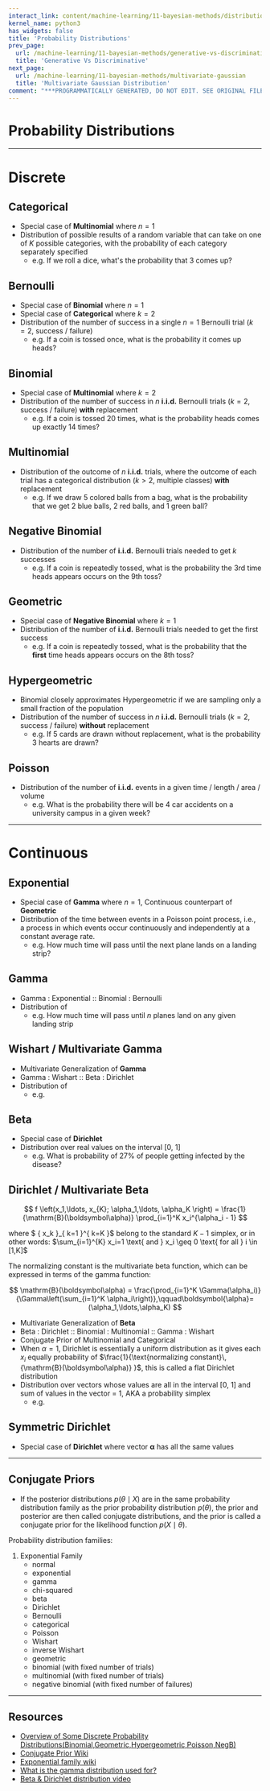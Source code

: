 ```yaml
---
interact_link: content/machine-learning/11-bayesian-methods/distributions.ipynb
kernel_name: python3
has_widgets: false
title: 'Probability Distributions'
prev_page:
  url: /machine-learning/11-bayesian-methods/generative-vs-discriminative
  title: 'Generative Vs Discriminative'
next_page:
  url: /machine-learning/11-bayesian-methods/multivariate-gaussian
  title: 'Multivariate Gaussian Distribution'
comment: "***PROGRAMMATICALLY GENERATED, DO NOT EDIT. SEE ORIGINAL FILES IN /content***"
---
```



# Probability Distributions



---
# Discrete



## Categorical

- Special case of **Multinomial** where $n=1$
- Distribution of possible results of a random variable that can take on one of $K$ possible categories, with the probability of each category separately specified
    - e.g. If we roll a dice, what's the probability that 3 comes up?



## Bernoulli

- Special case of **Binomial** where $n=1$
- Special case of **Categorical** where $k=2$
- Distribution of the number of success in a single $n=1$ Bernoulli trial ($k=2$, success / failure)
    - e.g. If a coin is tossed once, what is the probability it comes up heads?



## Binomial

- Special case of **Multinomial** where $k=2$
- Distribution of the number of success in $n$ **i.i.d.** Bernoulli trials ($k=2$, success / failure) **with** replacement
    - e.g. If a coin is tossed 20 times, what is the probability heads comes up exactly 14 times?



## Multinomial

- Distribution of the outcome of $n$ **i.i.d.** trials, where the outcome of each trial has a categorical distribution ($k>2$, multiple classes) **with** replacement
    - e.g. If we draw 5 colored balls from a bag, what is the probability that we get 2 blue balls, 2 red balls, and 1 green ball?



## Negative Binomial

- Distribution of the number of **i.i.d.** Bernoulli trials needed to get $k$ successes
    - e.g. If a coin is repeatedly tossed, what is the probability the 3rd time heads appears occurs on the 9th toss?



## Geometric

- Special case of **Negative Binomial** where $k=1$
- Distribution of the number of **i.i.d.** Bernoulli trials needed to get the first success
    - e.g. If a coin is repeatedly tossed, what is the probability that the **first** time heads appears occurs on the 8th toss?



## Hypergeometric

- Binomial closely approximates Hypergeometric if we are sampling only a small fraction of the population
- Distribution of the number of success in $n$ **i.i.d.** Bernoulli trials ($k=2$, success / failure) **without** replacement
    - e.g. If 5 cards are drawn without replacement, what is the probability 3 hearts are drawn?



## Poisson

- Distribution of the number of **i.i.d.** events in a given time / length / area / volume
    - e.g. What is the probability there will be 4 car accidents on a university campus in a given week?



---
# Continuous



## Exponential

- Special case of **Gamma** where $n=1$, Continuous counterpart of **Geometric**
- Distribution of the time between events in a Poisson point process, i.e., a process in which events occur continuously and independently at a constant average rate.
    - e.g. How much time will pass until the next plane lands on a landing strip?



## Gamma

- Gamma : Exponential :: Binomial : Bernoulli
- Distribution of 
    - e.g. How much time will pass until $n$ planes land on any given landing strip



## Wishart / Multivariate Gamma

- Multivariate Generalization of **Gamma**
- Gamma : Wishart :: Beta : Dirichlet
- Distribution of 
    - e.g. 



## Beta

- Special case of **Dirichlet**
- Distribution over real values on the interval [0, 1]
    - e.g. What is probability of 27% of people getting infected by the disease?



## Dirichlet / Multivariate Beta

$$
f \left(x_1,\ldots, x_{K}; \alpha_1,\ldots, \alpha_K \right) = \frac{1}{\mathrm{B}(\boldsymbol\alpha)} \prod_{i=1}^K x_i^{\alpha_i - 1}
$$

where $ \{ x_k \}_{ k=1 }^{ k=K }$ belong to the standard $K-1$ simplex, or in other words: $\sum_{i=1}^{K} x_i=1 \text{ and } x_i \geq 0 \text{ for all } i \in [1,K]$

The normalizing constant is the multivariate beta function, which can be expressed in terms of the gamma function:

$$
\mathrm{B}(\boldsymbol\alpha) = \frac{\prod_{i=1}^K \Gamma(\alpha_i)}{\Gamma\left(\sum_{i=1}^K \alpha_i\right)},\qquad\boldsymbol{\alpha}=(\alpha_1,\ldots,\alpha_K)
$$

- Multivariate Generalization of **Beta**
- Beta : Dirichlet :: Binomial : Multinomial :: Gamma : Wishart
- Conjugate Prior of Multinomial and Categorical
- When $\alpha=1$, Dirichlet is essentially a uniform distribution as it gives each $x_i$ equally probability of $\frac{1}{\text{normalizing constant}\,{\mathrm{B}(\boldsymbol\alpha)} }$, this is called a flat Dirichlet distribution
- Distribution over vectors whose values are all in the interval [0, 1] and sum of values in the vector = 1, AKA a probability simplex
    - e.g. 



## Symmetric Dirichlet

- Special case of **Dirichlet** where vector $\mathbf{\alpha}$ has all the same values



---
## Conjugate Priors

- If the posterior distributions $p(\theta \mid X)$ are in the same probability distribution family as the prior probability distribution $p(\theta)$, the prior and posterior are then called conjugate distributions, and the prior is called a conjugate prior for the likelihood function $p(X \mid \theta)$.

Probability distribution families:
1. Exponential Family
    - normal
    - exponential
    - gamma
    - chi-squared
    - beta
    - Dirichlet
    - Bernoulli
    - categorical
    - Poisson
    - Wishart
    - inverse Wishart
    - geometric
    - binomial (with fixed number of trials)
    - multinomial (with fixed number of trials)
    - negative binomial (with fixed number of failures)



---
## Resources
- [Overview of Some Discrete Probability Distributions(Binomial,Geometric,Hypergeometric,Poisson,NegB)](https://www.youtube.com/watch?v=UrOXRvG9oYE)
- [Conjugate Prior Wiki](https://en.wikipedia.org/wiki/Conjugate_prior)
- [Exponential family wiki](https://en.wikipedia.org/wiki/Exponential_family)
- [What is the gamma distribution used for?](https://www.quora.com/What-is-gamma-distribution-used-for)
- [Beta & Dirichlet distribution video](https://www.youtube.com/watch?v=CEVELIz4WXM)

